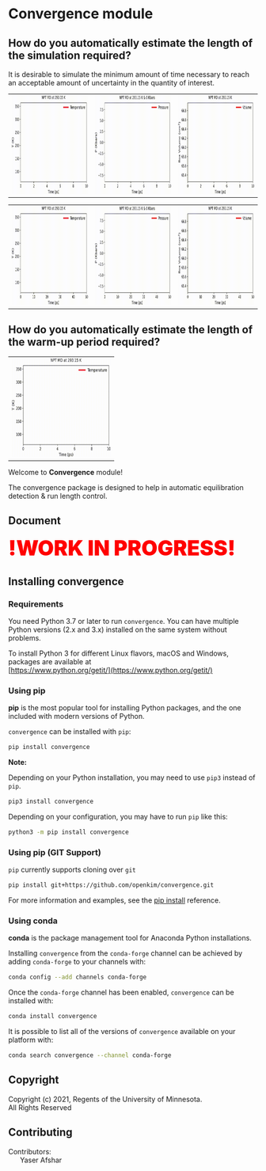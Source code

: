 # Convergence module

## How do you automatically estimate the length of the simulation required?

It is desirable to simulate the minimum amount of time necessary to reach an
acceptable amount of uncertainty in the quantity of interest.

<table>
  <tr>
    <td> <img src="./doc/files/vid1_T.gif?raw=true" width="200" height="200"> </td>
    <td> <img src="./doc/files/vid1_P.gif?raw=true" width="200" height="200"> </td>
    <td> <img src="./doc/files/vid1_V.gif?raw=true" width="200" height="200"> </td>
  </tr>
</table>

<table>
  <tr>
    <td> <img src="./doc/files/vid2_T.gif?raw=true" width="200" height="200"> </td>
    <td> <img src="./doc/files/vid2_P.gif?raw=true" width="200" height="200 "> </td>
    <td> <img src="./doc/files/vid2_V.gif?raw=true" width="200" height="200 "> </td>
  </tr>
</table>

## How do you automatically estimate the length of the warm-up period required?

<table>
  <tr>
    <td> <img src="./doc/files/vid1_T_Eq.gif?raw=true" width="200" height="200"> </td>
  </tr>
</table>

Welcome to **Convergence** module!

The convergence package is designed to help in automatic equilibration
detection & run length control.

## Document

<span style="font-size:300%; color:red; font-weight: 900;">!WORK IN PROGRESS!</span>

## Installing convergence

### Requirements

You need Python 3.7 or later to run `convergence`. You can have multiple
Python versions (2.x and 3.x) installed on the same system without problems.

To install Python 3 for different Linux flavors, macOS and Windows, packages
are available at\
[https://www.python.org/getit/](https://www.python.org/getit/)

### Using pip

**pip** is the most popular tool for installing Python packages, and the one
included with modern versions of Python.

`convergence` can be installed with `pip`:

```sh
pip install convergence
```

**Note:**

Depending on your Python installation, you may need to use `pip3` instead of
`pip`.

```sh
pip3 install convergence
```

Depending on your configuration, you may have to run `pip` like this:

```sh
python3 -m pip install convergence
```

### Using pip (GIT Support)

`pip` currently supports cloning over `git`

```sh
pip install git+https://github.com/openkim/convergence.git
```

For more information and examples, see the [pip install](https://pip.pypa.io/en/stable/reference/pip_install/#id18) reference.

### Using conda

**conda** is the package management tool for Anaconda Python installations.

Installing `convergence` from the `conda-forge` channel can be achieved by
adding `conda-forge` to your channels with:

```sh
conda config --add channels conda-forge
```

Once the `conda-forge` channel has been enabled, `convergence` can be
installed with:

```sh
conda install convergence
```

It is possible to list all of the versions of `convergence` available on
your platform with:

```sh
conda search convergence --channel conda-forge
```

## Copyright

Copyright (c) 2021, Regents of the University of Minnesota.\
All Rights Reserved

## Contributing

Contributors:\
&nbsp;&nbsp;&nbsp;&nbsp;&nbsp;&nbsp;Yaser Afshar
